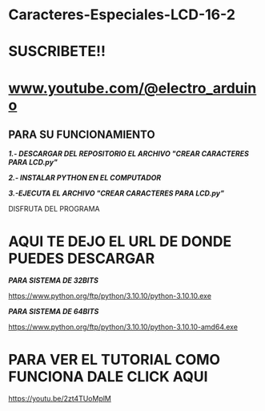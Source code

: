 # Caracteres-Especiales-LCD-16-2
# **SUSCRIBETE!!**
# www.youtube.com/@electro_arduino
## **PARA SU FUNCIONAMIENTO**

***1.- DESCARGAR DEL REPOSITORIO EL ARCHIVO "CREAR CARACTERES PARA LCD.py"***

***2.- INSTALAR PYTHON EN EL COMPUTADOR***

***3.-EJECUTA EL ARCHIVO "CREAR CARACTERES PARA LCD.py"***

DISFRUTA DEL PROGRAMA 

# **AQUI TE DEJO EL URL DE DONDE PUEDES DESCARGAR**

***PARA SISTEMA DE 32BITS***

https://www.python.org/ftp/python/3.10.10/python-3.10.10.exe

***PARA SISTEMA DE 64BITS***

https://www.python.org/ftp/python/3.10.10/python-3.10.10-amd64.exe




# **PARA VER EL TUTORIAL COMO FUNCIONA DALE CLICK AQUI**

https://youtu.be/2zt4TUoMplM
